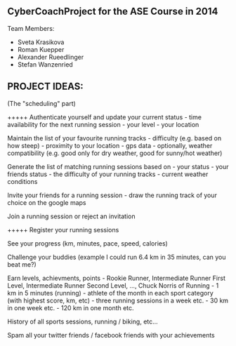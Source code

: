 CyberCoachProject for the ASE Course in 2014
--------------------------------------------

Team Members: 
- Sveta Krasikova
- Roman Kuepper
- Alexander Rueedlinger
- Stefan Wanzenried




PROJECT IDEAS:
--------------

(The "scheduling" part)

+++++
Authenticate yourself and update your current status
	- time availability for the next running session
	- your level
	- your location

Maintain the list of your favourite running tracks
	- difficulty (e.g. based on how steep)
	- proximity to your location
	- gps data
	- optionally, weather compatibility (e.g. good only for dry weather, good for sunny/hot weather) 

Generate the list of matching running sessions based on
	- your status
	- your friends status
	- the difficulty of your running tracks 
	- current weather conditions

Invite your friends for a running session
	- draw the running track of your choice on the google maps

Join a running session or reject an invitation



+++++
Register your running sessions

See your progress (km, minutes, pace, speed, calories)

Challenge your buddies 
 (example I could run 6.4 km in 35 minutes, can you beat me?)

Earn levels, achievments, points
	- Rookie Runner, Intermediate Runner First Level, Intermediate Runner Second Level, ..., Chuck Norris of Running
	- 1 km in 5 minutes (running)
	- athlete of the month in each sport category (with highest score, km, etc)
	- three running sessions in a week etc.
	- 30 km in one week etc.
	- 120 km in one month etc.

History of all sports sessions, running / biking, etc...

Spam all your twitter friends / facebook friends with your achievements